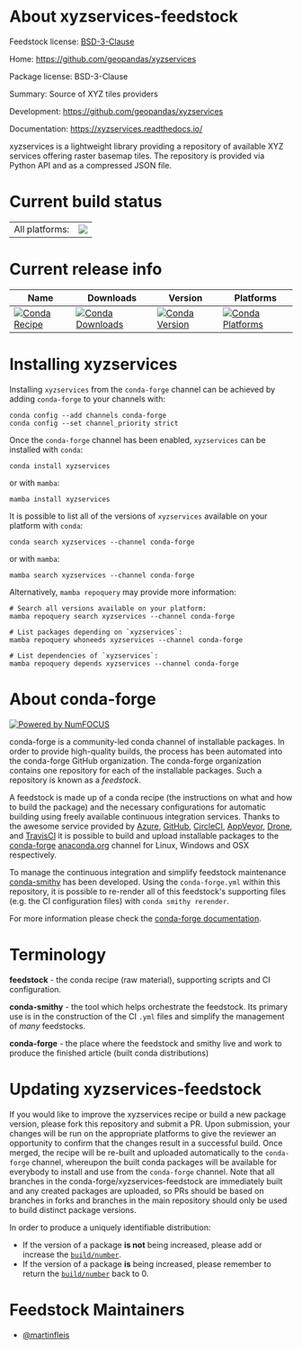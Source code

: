 About xyzservices-feedstock
===========================

Feedstock license: [BSD-3-Clause](https://github.com/conda-forge/xyzservices-feedstock/blob/main/LICENSE.txt)

Home: https://github.com/geopandas/xyzservices

Package license: BSD-3-Clause

Summary: Source of XYZ tiles providers

Development: https://github.com/geopandas/xyzservices

Documentation: https://xyzservices.readthedocs.io/

xyzservices is a lightweight library providing a repository of available XYZ
services offering raster basemap tiles. The repository is provided via
Python API and as a compressed JSON file.


Current build status
====================


<table><tr><td>All platforms:</td>
    <td>
      <a href="https://dev.azure.com/conda-forge/feedstock-builds/_build/latest?definitionId=13548&branchName=main">
        <img src="https://dev.azure.com/conda-forge/feedstock-builds/_apis/build/status/xyzservices-feedstock?branchName=main">
      </a>
    </td>
  </tr>
</table>

Current release info
====================

| Name | Downloads | Version | Platforms |
| --- | --- | --- | --- |
| [![Conda Recipe](https://img.shields.io/badge/recipe-xyzservices-green.svg)](https://anaconda.org/conda-forge/xyzservices) | [![Conda Downloads](https://img.shields.io/conda/dn/conda-forge/xyzservices.svg)](https://anaconda.org/conda-forge/xyzservices) | [![Conda Version](https://img.shields.io/conda/vn/conda-forge/xyzservices.svg)](https://anaconda.org/conda-forge/xyzservices) | [![Conda Platforms](https://img.shields.io/conda/pn/conda-forge/xyzservices.svg)](https://anaconda.org/conda-forge/xyzservices) |

Installing xyzservices
======================

Installing `xyzservices` from the `conda-forge` channel can be achieved by adding `conda-forge` to your channels with:

```
conda config --add channels conda-forge
conda config --set channel_priority strict
```

Once the `conda-forge` channel has been enabled, `xyzservices` can be installed with `conda`:

```
conda install xyzservices
```

or with `mamba`:

```
mamba install xyzservices
```

It is possible to list all of the versions of `xyzservices` available on your platform with `conda`:

```
conda search xyzservices --channel conda-forge
```

or with `mamba`:

```
mamba search xyzservices --channel conda-forge
```

Alternatively, `mamba repoquery` may provide more information:

```
# Search all versions available on your platform:
mamba repoquery search xyzservices --channel conda-forge

# List packages depending on `xyzservices`:
mamba repoquery whoneeds xyzservices --channel conda-forge

# List dependencies of `xyzservices`:
mamba repoquery depends xyzservices --channel conda-forge
```


About conda-forge
=================

[![Powered by
NumFOCUS](https://img.shields.io/badge/powered%20by-NumFOCUS-orange.svg?style=flat&colorA=E1523D&colorB=007D8A)](https://numfocus.org)

conda-forge is a community-led conda channel of installable packages.
In order to provide high-quality builds, the process has been automated into the
conda-forge GitHub organization. The conda-forge organization contains one repository
for each of the installable packages. Such a repository is known as a *feedstock*.

A feedstock is made up of a conda recipe (the instructions on what and how to build
the package) and the necessary configurations for automatic building using freely
available continuous integration services. Thanks to the awesome service provided by
[Azure](https://azure.microsoft.com/en-us/services/devops/), [GitHub](https://github.com/),
[CircleCI](https://circleci.com/), [AppVeyor](https://www.appveyor.com/),
[Drone](https://cloud.drone.io/welcome), and [TravisCI](https://travis-ci.com/)
it is possible to build and upload installable packages to the
[conda-forge](https://anaconda.org/conda-forge) [anaconda.org](https://anaconda.org/)
channel for Linux, Windows and OSX respectively.

To manage the continuous integration and simplify feedstock maintenance
[conda-smithy](https://github.com/conda-forge/conda-smithy) has been developed.
Using the ``conda-forge.yml`` within this repository, it is possible to re-render all of
this feedstock's supporting files (e.g. the CI configuration files) with ``conda smithy rerender``.

For more information please check the [conda-forge documentation](https://conda-forge.org/docs/).

Terminology
===========

**feedstock** - the conda recipe (raw material), supporting scripts and CI configuration.

**conda-smithy** - the tool which helps orchestrate the feedstock.
                   Its primary use is in the construction of the CI ``.yml`` files
                   and simplify the management of *many* feedstocks.

**conda-forge** - the place where the feedstock and smithy live and work to
                  produce the finished article (built conda distributions)


Updating xyzservices-feedstock
==============================

If you would like to improve the xyzservices recipe or build a new
package version, please fork this repository and submit a PR. Upon submission,
your changes will be run on the appropriate platforms to give the reviewer an
opportunity to confirm that the changes result in a successful build. Once
merged, the recipe will be re-built and uploaded automatically to the
`conda-forge` channel, whereupon the built conda packages will be available for
everybody to install and use from the `conda-forge` channel.
Note that all branches in the conda-forge/xyzservices-feedstock are
immediately built and any created packages are uploaded, so PRs should be based
on branches in forks and branches in the main repository should only be used to
build distinct package versions.

In order to produce a uniquely identifiable distribution:
 * If the version of a package **is not** being increased, please add or increase
   the [``build/number``](https://docs.conda.io/projects/conda-build/en/latest/resources/define-metadata.html#build-number-and-string).
 * If the version of a package **is** being increased, please remember to return
   the [``build/number``](https://docs.conda.io/projects/conda-build/en/latest/resources/define-metadata.html#build-number-and-string)
   back to 0.

Feedstock Maintainers
=====================

* [@martinfleis](https://github.com/martinfleis/)

